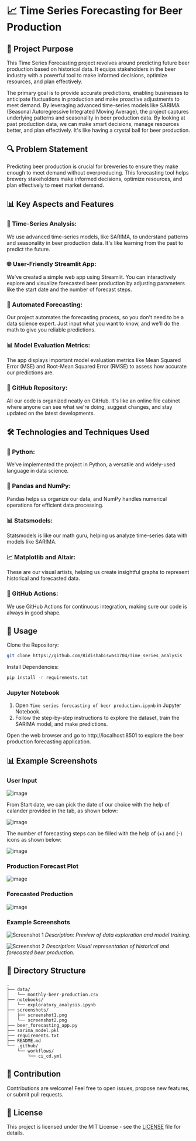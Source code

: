 # 📈 Time Series Forecasting for Beer Production

## 🚀 Project Purpose

This Time Series Forecasting project revolves around predicting future beer production based on historical data. It equips stakeholders in the beer industry with a powerful tool to make informed decisions, optimize resources, and plan effectively.

The primary goal is to provide accurate predictions, enabling businesses to anticipate fluctuations in production and make proactive adjustments to meet demand. By leveraging advanced time-series models like SARIMA (Seasonal Autoregressive Integrated Moving Average), the project captures underlying patterns and seasonality in beer production data. By looking at past production data, we can make smart decisions, manage resources better, and plan effectively. It's like having a crystal ball for beer production.
## 🔍 Problem Statement

Predicting beer production is crucial for breweries to ensure they make enough to meet demand without overproducing. This forecasting tool helps brewery stakeholders make informed decisions, optimize resources, and plan effectively to meet market demand.

## 📊 Key Aspects and Features

### 🔄 Time-Series Analysis:
We use advanced time-series models, like SARIMA, to understand patterns and seasonality in beer production data. It's like learning from the past to predict the future.

### 🌐 User-Friendly Streamlit App:
We've created a simple web app using Streamlit. You can interactively explore and visualize forecasted beer production by adjusting parameters like the start date and the number of forecast steps.

### 🤖 Automated Forecasting:
Our project automates the forecasting process, so you don't need to be a data science expert. Just input what you want to know, and we'll do the math to give you reliable predictions.

### 📊 Model Evaluation Metrics:
The app displays important model evaluation metrics like Mean Squared Error (MSE) and Root-Mean Squared Error (RMSE) to assess how accurate our predictions are.

### 📁 GitHub Repository:
All our code is organized neatly on GitHub. It's like an online file cabinet where anyone can see what we're doing, suggest changes, and stay updated on the latest developments.

## 🛠️ Technologies and Techniques Used

### 🐍 Python:
We've implemented the project in Python, a versatile and widely-used language in data science.

### 🐼 Pandas and NumPy:
Pandas helps us organize our data, and NumPy handles numerical operations for efficient data processing.

### 📊 Statsmodels:
Statsmodels is like our math guru, helping us analyze time-series data with models like SARIMA.

### 📈 Matplotlib and Altair:
These are our visual artists, helping us create insightful graphs to represent historical and forecasted data.

### 🔄 GitHub Actions:
We use GitHub Actions for continuous integration, making sure our code is always in good shape.

## 📄 Usage
Clone the Repository:

```bash
git clone https://github.com/Bidishabiswas1704/Time_series_analysis
```

Install Dependencies:

```bash
pip install -r requirements.txt
```

### Jupyter Notebook
1. Open `Time series forecasting of beer production.ipynb` in Jupyter Notebook.
2. Follow the step-by-step instructions to explore the dataset, train the SARIMA model, and make predictions.

Open the web browser and go to http://localhost:8501 to explore the beer production forecasting application.

## 📊 Example Screenshots

### User Input

![image](https://github.com/Bidishabiswas1704/Time_series_analysis/assets/140384850/0e990f31-cce8-4a3e-8fb7-281014699593)

From Start date, we can pick the date of our choice with the help of calander provided in the tab, as shown below:

![image](https://github.com/Bidishabiswas1704/Time_series_analysis/assets/140384850/2283f342-d78c-4a60-bec6-07febb4f7cdb)

The number of forecasting steps can be filled with the help of (+) and (-) icons as shown below:

![image](https://github.com/Bidishabiswas1704/Time_series_analysis/assets/140384850/c9ae4b50-9744-40b8-bace-2e78fa40f8a8)


### Production Forecast Plot

![image](https://github.com/Bidishabiswas1704/Time_series_analysis/assets/140384850/e6bec98b-ba06-43af-b63f-920e67785598)


### Forecasted Production

![image](https://github.com/Bidishabiswas1704/Time_series_analysis/assets/140384850/fba62730-bd69-4253-a1e0-b0a12c8214fa)

### Example Screenshots
![Screenshot 1](screenshots/screenshot1.png)
*Description: Preview of data exploration and model training.*

![Screenshot 2](screenshots/screenshot2.png)
*Description: Visual representation of historical and forecasted beer production.*

## 📂 Directory Structure

```
.
├── data/
│   └── monthly-beer-production.csv
├── notebooks/
│   └── exploratory_analysis.ipynb
├── screenshots/
│   ├── screenshot1.png
│   └── screenshot2.png
├── beer_forecasting_app.py
├── sarima_model.pkl
├── requirements.txt
├── README.md
└── .github/
    └── workflows/
        └── ci_cd.yml
```

## 🤝 Contribution

Contributions are welcome! Feel free to open issues, propose new features, or submit pull requests.

## 📜 License

This project is licensed under the MIT License - see the [LICENSE](LICENSE) file for details.
```




